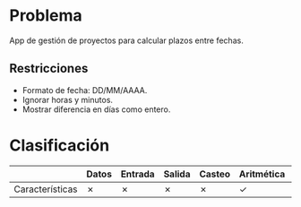 # Problema

App de gestión de proyectos para calcular plazos entre fechas.

## Restricciones

- Formato de fecha: DD/MM/AAAA.
- Ignorar horas y minutos.
- Mostrar diferencia en días como entero.

# Clasificación
|  | Datos | Entrada | Salida | Casteo | Aritmética | Relacionales | Lógicos | Condicionales | Ciclo | Matrices | Funciones |
|----------|-------|---------|--------|--------|------------|--------------|---------|---------------|-------|----------|-------------|
| Características | ✗ | ✗ | ✗ | ✗ | ✓ | ✗ | ✗ | ✗ | ✗ | ✗ | ✗ |
